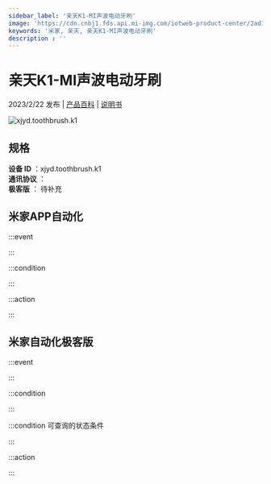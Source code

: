 ```yaml
---
sidebar_label: '亲天K1-MI声波电动牙刷'
image: 'https://cdn.cnbj1.fds.api.mi-img.com/iotweb-product-center/2ad1a839b83c080e2e755b088e552295_1675137926755.png?GalaxyAccessKeyId=AKVGLQWBOVIRQ3XLEW&Expires=9223372036854775807&Signature=64mmlvub7lvGZBlpmkaHCc+VLAc='
keywords: '米家, 亲天, 亲天K1-MI声波电动牙刷'
description : ''
---
```

# 亲天K1-MI声波电动牙刷

2023/2/22 发布 | [产品百科](https://home.mi.com/webapp/content/baike/product/index.html?model=xjyd.toothbrush.k1/) | [说明书](https://home.mi.com/views/introduction.html?model=xjyd.toothbrush.k1&region=cn)

![xjyd.toothbrush.k1](https://cdn.cnbj1.fds.api.mi-img.com/iotweb-product-center/2ad1a839b83c080e2e755b088e552295_1675137926755.png?GalaxyAccessKeyId=AKVGLQWBOVIRQ3XLEW&Expires=9223372036854775807&Signature=64mmlvub7lvGZBlpmkaHCc+VLAc=)

## 规格  
> 
**设备 ID** ：xjyd.toothbrush.k1  
**通讯协议** ：  
**极客版**  ： 待补充 


## 米家APP自动化  

:::event  

:::

:::condition  

:::

:::action   

:::

## 米家自动化极客版  

:::event  

:::

:::condition  

:::

:::condition 可查询的状态条件  

:::

:::action  

:::

        
